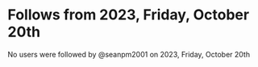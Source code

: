 # Follows from 2023, Friday, October 20th

No users were followed by @seanpm2001 on 2023, Friday, October 20th
